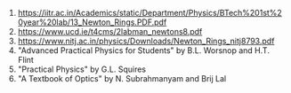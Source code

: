 1. https://iitr.ac.in/Academics/static/Department/Physics/BTech%201st%20year%20lab/13_Newton_Rings.PDF.pdf
2. https://www.ucd.ie/t4cms/2labman_newtons8.pdf
3. https://www.nitj.ac.in/physics/Downloads/Newton_Rings_nitj8793.pdf
4. "Advanced Practical Physics for Students" by B.L. Worsnop and H.T. Flint
5. "Practical Physics" by G.L. Squires
6. "A Textbook of Optics" by N. Subrahmanyam and Brij Lal
